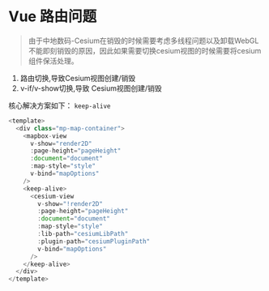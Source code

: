 # Vue 路由问题

> 由于中地数码-Cesium在销毁的时候需要考虑多线程问题以及卸载WebGL不能即刻销毁的原因，因此如果需要切换cesium视图的时候需要将cesium组件保活处理。

1. 路由切换,导致Cesium视图创建/销毁
2. v-if/v-show切换,导致 Cesium视图创建/销毁

核心解决方案如下： `keep-alive`
``` javascript
<template>
  <div class="mp-map-container">
    <mapbox-view
      v-show="render2D"
      :page-height="pageHeight"
      :document="document"
      :map-style="style"
      v-bind="mapOptions"
    />
    <keep-alive>
      <cesium-view
        v-show="!render2D"
        :page-height="pageHeight"
        :document="document"
        :map-style="style"
        :lib-path="cesiumLibPath"
        :plugin-path="cesiumPluginPath"
        v-bind="mapOptions"
      />
    </keep-alive>
  </div>
</template>
```

